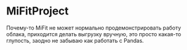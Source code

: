 # MiFitProject
Почему-то MiFit не может нормально продемонстрировать работу облака, приходится делать выгрузку вручную, это просто какая-то глупость, заодно не забываю как работать с Pandas.
